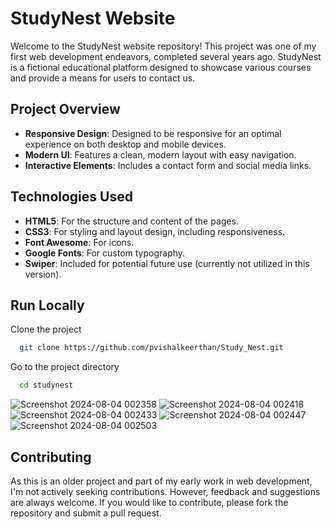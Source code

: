 
# StudyNest Website

Welcome to the StudyNest website repository! This project was one of my first web development endeavors, completed several years ago. StudyNest is a fictional educational platform designed to showcase various courses and provide a means for users to contact us.

## Project Overview

- **Responsive Design**: Designed to be responsive for an optimal experience on both desktop and mobile devices.
- **Modern UI**: Features a clean, modern layout with easy navigation.
- **Interactive Elements**: Includes a contact form and social media links.

## Technologies Used

- **HTML5**: For the structure and content of the pages.
- **CSS3**: For styling and layout design, including responsiveness.
- **Font Awesome**: For icons.
- **Google Fonts**: For custom typography.
- **Swiper**: Included for potential future use (currently not utilized in this version).




## Run Locally

Clone the project

```bash
  git clone https://github.com/pvishalkeerthan/Study_Nest.git
```

Go to the project directory

```bash
  cd studynest
```
![Screenshot 2024-08-04 002358](https://github.com/user-attachments/assets/cbe0f069-6fa3-4e51-9c5b-6f6a1a7d3929)
![Screenshot 2024-08-04 002418](https://github.com/user-attachments/assets/4b43d91b-23e8-4e8c-9be2-440ff55e974d)
![Screenshot 2024-08-04 002433](https://github.com/user-attachments/assets/c2f4342c-7b6a-4030-94d7-b3bb4dcddf58)
![Screenshot 2024-08-04 002447](https://github.com/user-attachments/assets/454431b4-43de-4870-abc6-46a5ea98a862)
![Screenshot 2024-08-04 002503](https://github.com/user-attachments/assets/938e9dca-a2ef-4794-97fb-7e997cd2fc8b)

## Contributing
As this is an older project and part of my early work in web development, I'm not actively seeking contributions. However, feedback and suggestions are always welcome. If you would like to contribute, please fork the repository and submit a pull request.
